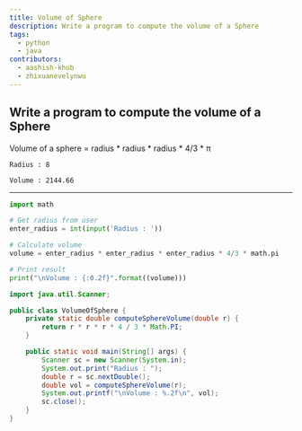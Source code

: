 ```yaml
---
title: Volume of Sphere
description: Write a program to compute the volume of a Sphere
tags:
  - python
  - java
contributors:
  - aashish-khub
  - zhixuanevelynwu
---
```


## Write a program to compute the volume of a Sphere

Volume of a sphere = radius \* radius \* radius \* 4/3 \* π

```
Radius : 8

Volume : 2144.66
```

---

<CodeBlock>

```python
import math

# Get radius from user
enter_radius = int(input('Radius : '))

# Calculate volume
volume = enter_radius * enter_radius * enter_radius * 4/3 * math.pi

# Print result
print("\nVolume : {:0.2f}".format((volume)))
```

```java
import java.util.Scanner;

public class VolumeOfSphere {
	private static double computeSphereVolume(double r) {
		return r * r * r * 4 / 3 * Math.PI;
	}

	public static void main(String[] args) {
		Scanner sc = new Scanner(System.in);
		System.out.print("Radius : ");
		double r = sc.nextDouble();
		double vol = computeSphereVolume(r);
		System.out.printf("\nVolume : %.2f\n", vol);
		sc.close();
	}
}
```

</CodeBlock>
